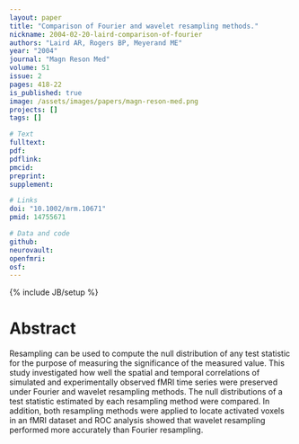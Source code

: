 ```yaml
---
layout: paper
title: "Comparison of Fourier and wavelet resampling methods."
nickname: 2004-02-20-laird-comparison-of-fourier
authors: "Laird AR, Rogers BP, Meyerand ME"
year: "2004"
journal: "Magn Reson Med"
volume: 51
issue: 2
pages: 418-22
is_published: true
image: /assets/images/papers/magn-reson-med.png
projects: []
tags: []

# Text
fulltext:
pdf:
pdflink:
pmcid: 
preprint:
supplement:

# Links
doi: "10.1002/mrm.10671"
pmid: 14755671

# Data and code
github:
neurovault:
openfmri:
osf:
---
```

{% include JB/setup %}

# Abstract

Resampling can be used to compute the null distribution of any test statistic for the purpose of measuring the significance of the measured value. This study investigated how well the spatial and temporal correlations of simulated and experimentally observed fMRI time series were preserved under Fourier and wavelet resampling methods. The null distributions of a test statistic estimated by each resampling method were compared. In addition, both resampling methods were applied to locate activated voxels in an fMRI dataset and ROC analysis showed that wavelet resampling performed more accurately than Fourier resampling.
